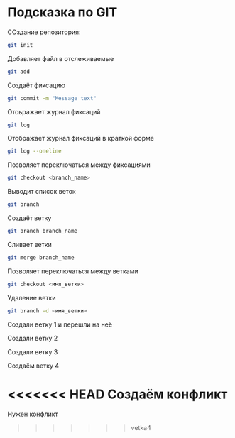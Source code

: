 # Подсказка по GIT

СОздание репозитория:
```sh
git init
```
Добавляет файл в отслеживаемые
```sh
git add
```
Создаёт фиксацию
```sh
git commit -m "Message text"
```
Отоьражает журнал фиксаций
```sh
git log
```
Отображает журнал фиксаций в краткой форме
```sh
git log --oneline
```
Позволяет переключаться между фиксациями
```sh
git checkout <branch_name>
```

Выводит список веток
```sh
git branch
```

Создаёт ветку
```sh
git branch branch_name
```

Сливает ветки
```sh
git merge branch_name
```

Позволяет переключаться между ветками
```sh
git checkout <имя_ветки>
```
Удаление ветки
```sh
git branch -d <имя_ветки>
```

Создали ветку 1 и перешли на неё

Создали ветку 2

Создали ветку 3

Создаём ветку 4

<<<<<<< HEAD
Создаём конфликт
=======
Нужен конфликт
>>>>>>> vetka4
